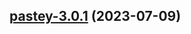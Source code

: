 

## [pastey-3.0.1](https://github.com/truecharts/charts/compare/pastey-3.0.0...pastey-3.0.1) (2023-07-09)

